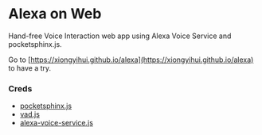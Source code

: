 Alexa on Web
============

Hand-free Voice Interaction web app using Alexa Voice Service and pocketsphinx.js.

Go to [https://xiongyihui.github.io/alexa](https://xiongyihui.github.io/alexa) to have a try.

### Creds
+ [pocketsphinx.js](https://github.com/syl22-00/pocketsphinx.js)
+ [vad.js](https://github.com/kdavis-mozilla/vad.js)
+ [alexa-voice-service.js](https://github.com/miguelmota/alexa-voice-service.js)
